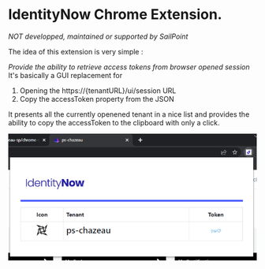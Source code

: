 # IdentityNow Chrome Extension.

*NOT developped, maintained or supported by SailPoint*

The idea of this extension is very simple :

*Provide the ability to retrieve access tokens from browser opened session*
It's basically a GUI replacement for 
1. Opening the https://{tenantURL}/ui/session URL
2. Copy the accessToken property from the JSON

It presents all the currently openened tenant in a nice list and provides the ability to copy the accessToken to the clipboard with only a click.


![Identity Now Extension](https://raw.githubusercontent.com/christophe-chazeau-sp/chrome-sailpoint-identitynow/master/images/README/extension-screenshot.png)
